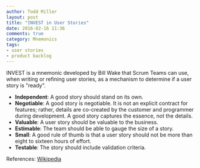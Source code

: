 ```yaml
---
author: Todd Miller
layout: post
title: "INVEST in User Stories"
date: 2016-02-16 11:36
comments: true
category: Mnemonics
tags:
- user stories
- product backlog
---
```


INVEST is a mnemonic developed by Bill Wake that Scrum Teams can use, when writing or refining user stories, as a mechanism
to determine if a user story is "ready".

+ **Independent**: A good story should stand on its own.
+ **Negotiable**: A good story is negotiable. It is not an explicit contract for features; rather, details are co-created by the customer and programmer during development. A good story captures the essence, not the details.
+ **Valuable**: A user story should be valuable to the business.
+ **Estimable**: The team should be able to gauge the size of a story.
+ **Small**: A good rule of thumb is that a user story should not be more than eight to sixteen hours of effort.
+ **Testable**: The story should include validation criteria.

References:
[Wikipedia](https://en.wikipedia.org/wiki/INVEST_(mnemonic))
